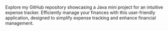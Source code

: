 Explore my GitHub repository showcasing a Java mini project for an intuitive expense tracker. Efficiently manage your finances with this user-friendly application, designed to simplify expense tracking and enhance financial management.
